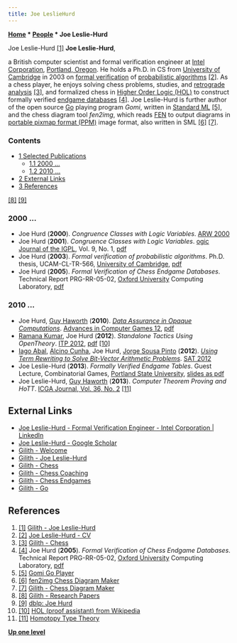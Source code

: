 ```yaml
---
title: Joe LeslieHurd
---
```

**[Home](Home "Home") \* [People](People "People") \* Joe Leslie-Hurd**



 [](http://www.gilith.com/about/) Joe Leslie-Hurd <a id="cite-note-1" href="#cite-ref-1">[1]</a> 
**Joe Leslie-Hurd**,  

a British computer scientist and formal verification engineer at [Intel Corporation](Intel "Intel"), [Portland, Oregon](https://en.wikipedia.org/wiki/Portland,_Oregon). He holds a Ph.D. in CS from [University of Cambridge](https://en.wikipedia.org/wiki/University_of_Cambridge) 
in 2003 on [formal verification](https://en.wikipedia.org/wiki/Formal_verification) of [probabilistic algorithms](https://en.wikipedia.org/wiki/Randomized_algorithm) <a id="cite-note-2" href="#cite-ref-2">[2]</a>.
As a chess player, he enjoys solving chess problems, studies, and [retrograde analysis](Retrograde_Analysis "Retrograde Analysis") <a id="cite-note-3" href="#cite-ref-3">[3]</a>, 
and formalized chess in [Higher Order Logic (HOL)](https://en.wikipedia.org/wiki/Higher-order_logic) to construct formally verified [endgame databases](Endgame_Tablebases "Endgame Tablebases") <a id="cite-note-4" href="#cite-ref-4">[4]</a>. 
Joe Leslie-Hurd is further author of the open source [Go](Go "Go") playing program *Gomi*, written in [Standard ML](https://en.wikipedia.org/wiki/Standard_ML)
 <a id="cite-note-5" href="#cite-ref-5">[5]</a>, and the chess diagram tool *fen2img*, which reads [FEN](Forsyth-Edwards_Notation "Forsyth-Edwards Notation") to output diagrams in [portable pixmap format (PPM)](https://en.wikipedia.org/wiki/Netpbm_format) image format, also written in SML 
<a id="cite-note-6" href="#cite-ref-6">[6]</a> <a id="cite-note-7" href="#cite-ref-7">[7]</a>. 



### Contents


* [1 Selected Publications](#selected-publications)
	+ [1.1 2000 ...](#2000-...)
	+ [1.2 2010 ...](#2010-...)
* [2 External Links](#external-links)
* [3 References](#references)






<a id="cite-note-8" href="#cite-ref-8">[8]</a> <a id="cite-note-9" href="#cite-ref-9">[9]</a>



### 2000 ...


* Joe Hurd (**2000**). *Congruence Classes with Logic Variables*. [ARW 2000](https://dblp.uni-trier.de/db/conf/arw/arw2000.html#Hurd00)
* Joe Hurd (**2001**). *Congruence Classes with Logic Variables*. [ogic Journal of the IGPL](https://academic.oup.com/jigpal), Vol. 9, No. 1, [pdf](http://www.gilith.com/papers/congruence.pdf)
* Joe Hurd (**2003**). *Formal verification of probabilistic algorithms*. Ph.D. thesis, UCAM-CL-TR-566, [University of Cambridge](https://en.wikipedia.org/wiki/University_of_Cambridge), [pdf](https://www.cl.cam.ac.uk/techreports/UCAM-CL-TR-566.pdf)
* Joe Hurd (**2005**). *Formal Verification of Chess Endgame Databases*. Technical Report PRG-RR-05-02, [Oxford University](http://de.wikipedia.org/wiki/University_of_Oxford) Computing Laboratory, [pdf](http://www.gilith.com/research/papers/chess.pdf)


### 2010 ...


* Joe Hurd, [Guy Haworth](Guy_Haworth "Guy Haworth") (**2010**). *[Data Assurance in Opaque Computations](https://link.springer.com/chapter/10.1007/978-3-642-12993-3_20)*. [Advances in Computer Games 12](Advances_in_Computer_Games_12 "Advances in Computer Games 12"), [pdf](http://www.gilith.com/research/papers/egt.pdf)
* [Ramana Kumar](https://scholar.google.co.uk/citations?user=OyX1-qYAAAAJ&hl=en), Joe Hurd (**2012**). *Standalone Tactics Using OpenTheory*. [ITP 2012](https://dblp.uni-trier.de/db/conf/itp/itp2012.html), [pdf](http://www.gilith.com/research/papers/cloud.pdf) <a id="cite-note-10" href="#cite-ref-10">[10]</a>
* [Iago Abal](https://scholar.google.es/citations?user=ZHdqNg0AAAAJ&hl=en), [Alcino Cunha](https://alcinocunha.github.io/), Joe Hurd, [Jorge Sousa Pinto](https://scholar.google.com/citations?user=45QPIOIAAAAJ&hl=en) (**2012**). *[Using Term Rewriting to Solve Bit-Vector Arithmetic Problems](https://link.springer.com/chapter/10.1007/978-3-642-31612-8_51)*. [SAT 2012](https://dblp.uni-trier.de/db/conf/sat/sat2012.html#AbalCHP12)
* Joe Leslie-Hurd (**2013**). *Formally Verified Endgame Tables*. Guest Lecture, Combinatorial Games, [Portland State University](https://en.wikipedia.org/wiki/Portland_State_University), [slides as pdf](http://www.gilith.com/research/talks/psu2013.pdf)
* Joe Leslie-Hurd, [Guy Haworth](Guy_Haworth "Guy Haworth") (**2013**). *Computer Theorem Proving and HoTT*. [ICGA Journal, Vol. 36, No. 2](ICGA_Journal#36_2 "ICGA Journal") <a id="cite-note-11" href="#cite-ref-11">[11]</a>


## External Links


* [Joe Leslie-Hurd - Formal Verification Engineer - Intel Corporation | LinkedIn](https://www.linkedin.com/in/joelesliehurd)
* [‪Joe Leslie-Hurd‬ - ‪Google Scholar‬](https://scholar.google.com/citations?user=iGScUhoAAAAJ&hl=en)
* [Gilith - Welcome](http://www.gilith.com/)
* [Gilith - Joe Leslie-Hurd](http://www.gilith.com/about/)
* [Gilith - Chess](http://www.gilith.com/chess/)
* [Gilith - Chess Coaching](http://www.gilith.com/chess/coaching/)
* [Gilith - Chess Endgames](http://www.gilith.com/chess/endgames/)
* [Gilith - Go](http://www.gilith.com/go/)


## References


1. <a id="cite-ref-1" href="#cite-note-1">[1]</a> [Gilith - Joe Leslie-Hurd](http://www.gilith.com/about/)
2. <a id="cite-ref-2" href="#cite-note-2">[2]</a> [Joe Leslie-Hurd - CV](http://www.gilith.com/about/cv.html)
3. <a id="cite-ref-3" href="#cite-note-3">[3]</a> [Gilith - Chess](http://www.gilith.com/chess/)
4. <a id="cite-ref-4" href="#cite-note-4">[4]</a> Joe Hurd (**2005**). *Formal Verification of Chess Endgame Databases*. Technical Report PRG-RR-05-02, [Oxford University](http://de.wikipedia.org/wiki/University_of_Oxford) Computing Laboratory, [pdf](http://www.gilith.com/research/papers/chess.pdf)
5. <a id="cite-ref-5" href="#cite-note-5">[5]</a> [Gomi Go Player](http://www.gilith.com/software/gomi/)
6. <a id="cite-ref-6" href="#cite-note-6">[6]</a> [fen2img Chess Diagram Maker](http://www.gilith.com/software/fen2img/)
7. <a id="cite-ref-7" href="#cite-note-7">[7]</a> [Gilith - Chess Diagram Maker](http://www.gilith.com/chess/diagrams/)
8. <a id="cite-ref-8" href="#cite-note-8">[8]</a> [Gilith - Research Papers](http://www.gilith.com/research/papers/)
9. <a id="cite-ref-9" href="#cite-note-9">[9]</a> [dblp: Joe Hurd](https://dblp.uni-trier.de/pid/29/4239.html)
10. <a id="cite-ref-10" href="#cite-note-10">[10]</a> [HOL (proof assistant) from Wikipedia](https://en.wikipedia.org/wiki/HOL_%28proof_assistant%29)
11. <a id="cite-ref-11" href="#cite-note-11">[11]</a> [Homotopy Type Theory](https://homotopytypetheory.org/)

**[Up one level](People "People")**







 
